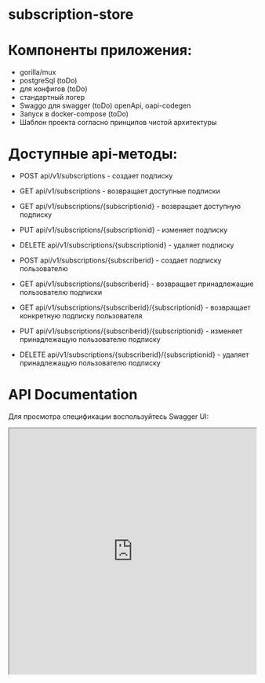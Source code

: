 # subscription-store


# Компоненты приложения:
- gorilla/mux
- postgreSql (toDo)
- для конфигов (toDo)
- стандартный логер
- Swaggo для swagger (toDo) openApi, oapi-codegen
- Запуск в docker-compose (toDo)
- Шаблон проекта согласно принципов чистой архитектуры

# Доступные api-методы:
- POST api/v1/subscriptions - создает подписку
- GET api/v1/subscriptions - возвращает доступные подписки
- GET api/v1/subscriptions/{subscriptionid} - возвращает доступную подписку
- PUT api/v1/subscriptions/{subscriptionid} - изменяет подписку
- DELETE api/v1/subscriptions/{subscriptionid} - удаляет подписку


- POST api/v1/subscriptions/{subscriberid} - создает подписку пользователю
- GET api/v1/subscriptions/{subscriberid} - возвращает принадлежащие пользователю подписки
- GET api/v1/subscriptions/{subscriberid}/{subscriptionid} - возвращает конкретную подписку пользователя
- PUT api/v1/subscriptions/{subscriberid}/{subscriptionid} - изменяет принадлежащую пользователю подписку
- DELETE api/v1/subscriptions/{subscriberid}/{subscriptionid} - удаляет принадлежащую пользователю подписку


# API Documentation

Для просмотра спецификации воспользуйтесь Swagger UI:

<iframe src="https://petstore.swagger.io/?url=[https://example.com/openapi.yaml](https://github.com/codeblack91/subscription-store/blob/main/SubscriptionStoreApi.yaml)" width="100%" height="500px"></iframe>
















